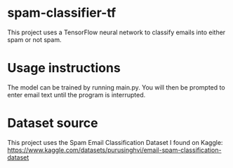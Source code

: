 # spam-classifier-tf
 This project uses a TensorFlow neural network to classify emails into either spam or not spam.

# Usage instructions
 The model can be trained by running main.py. You will then be prompted to enter email text until the program is interrupted.

# Dataset source
 This project uses the Spam Email Classification Dataset I found on Kaggle:
 https://www.kaggle.com/datasets/purusinghvi/email-spam-classification-dataset
